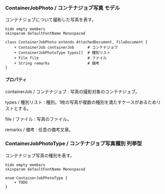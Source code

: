 ### ContainerJobPhoto / コンテナジョブ写真 モデル

コンテナジョブについて撮影した写真を表す。

```plantuml
hide empty members
skinparam defaultFontName Monospaced

class ContainerJobPhoto extends AttachedDocument, FileDocument {
    + ContainerJob containerJob      # コンテナジョブ
    + ContainerJobPhotoType types[]  # 種別リスト
    + File file                      # ファイル
    + String remarks                 # 備考
}
```

#### プロパティ

containerJob / コンテナジョブ
: 写真の撮影対象のコンテナジョブ。

types / 種別リスト
: 種別。1枚の写真が複数の種別を満たすケースがあるためリストとする。

file / ファイル
: 写真のファイル。

remarks / 備考
: 任意の備考文章。


### ContainerJobPhotoType / コンテナジョブ写真種別 列挙型

コンテナジョブ写真の種別を表す。


```plantuml
hide empty members
skinparam defaultFontName Monospaced

enum ContainerJobPhotoType {
    + TODO
}
```